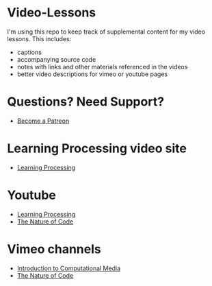 # Video-Lessons

I'm using this repo to keep track of supplemental content for my video lessons. This includes:
* captions
* accompanying source code
* notes with links and other materials referenced in the videos
* better video descriptions for vimeo or youtube pages

# Questions? Need Support?
* [Become a Patreon](http://patreon.com/codingtrain "Coding Train - Patreon")

# Learning Processing video site
* [Learning Processing](http://learningprocessing.com/videos/ "Learning Processing Videos")

# Youtube
* [Learning Processing](https://www.youtube.com/thecodingtrain//playlists?view=50&shelf_id=2&sort=dd "Learning Processing - Youtube")
* [The Nature of Code](https://www.youtube.com/thecodingtrain//playlists?view=50&shelf_id=6&sort=dd "The Nature of Code - Youtube")

# Vimeo channels
* [Introduction to Computational Media](https://vimeo.com/channels/introcompmedia "Introduction to Computational Media - Vimeo")
* [The Nature of Code](https://vimeo.com/channels/natureofcode "The Nature of Code - Vimeo")
